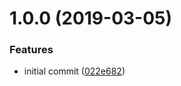 # 1.0.0 (2019-03-05)


### Features

* initial commit ([022e682](https://github.com/princjef/tslint-config/commit/022e682))
